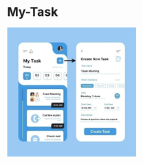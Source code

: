 # My-Task
<img src="screenshot.jpeg" height="300em" href = "https://youtube.com/shorts/eRi_t-EKH1I" />

